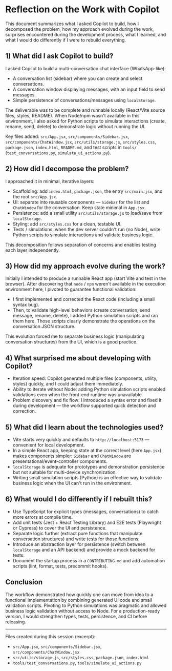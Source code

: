 # Reflection on the Work with Copilot

This document summarizes what I asked Copilot to build, how I decomposed the problem, how my approach evolved during the work, surprises encountered during the development process, what I learned, and what I would do differently if I were to rebuild everything.

## 1) What did I ask Copilot to build?

I asked Copilot to build a multi-conversation chat interface (WhatsApp-like):
- A conversation list (sidebar) where you can create and select conversations.
- A conversation window displaying messages, with an input field to send messages.
- Simple persistence of conversations/messages using `localStorage`.

The deliverable was to be complete and runnable locally (React/Vite source files, styles, README). When Node/npm wasn't available in this environment, I also asked for Python scripts to simulate interactions (create, rename, send, delete) to demonstrate logic without running the UI.

Key files added: `src/App.jsx`, `src/components/Sidebar.jsx`, `src/components/ChatWindow.jsx`, `src/utils/storage.js`, `src/styles.css`, `package.json`, `index.html`, `README.md`, and test scripts in `tools/` (`test_conversations.py`, `simulate_ui_actions.py`).

## 2) How did I decompose the problem?

I approached it in minimal, iterative layers:

- Scaffolding: add `index.html`, `package.json`, the entry `src/main.jsx`, and the root `src/App.jsx`.
- UI: separate into reusable components — `Sidebar` for the list and `ChatWindow` for the conversation. Keep state minimal in `App.jsx`.
- Persistence: add a small utility `src/utils/storage.js` to load/save from `localStorage`.
- Styling: add `src/styles.css` for a clean, testable UI.
- Tests / simulations: when the dev server couldn't run (no Node), write Python scripts to simulate interactions and validate business logic.

This decomposition follows separation of concerns and enables testing each layer independently.

## 3) How did my approach evolve during the work?

Initially I intended to produce a runnable React app (start Vite and test in the browser). After discovering that `node` / `npm` weren't available in the execution environment here, I pivoted to guarantee functional validation:

- I first implemented and corrected the React code (including a small syntax bug).
- Then, to validate high-level behaviors (create conversation, send message, rename, delete), I added Python simulation scripts and ran them here. Those scripts clearly demonstrate the operations on the conversation JSON structure.

This evolution forced me to separate business logic (manipulating conversation structures) from the UI, which is a good practice.

## 4) What surprised me about developing with Copilot?

- Iteration speed: Copilot generated multiple files (components, utility, styles) quickly, and I could adjust them immediately.
- Ability to iterate without Node: adding Python simulation scripts enabled validations even when the front-end runtime was unavailable.
- Problem discovery and fix flow: I introduced a syntax error and fixed it during development — the workflow supported quick detection and correction.

## 5) What did I learn about the technologies used?

- Vite starts very quickly and defaults to `http://localhost:5173` — convenient for local development.
- In a simple React app, keeping state at the correct level (here `App.jsx`) makes components simpler: `Sidebar` and `ChatWindow` are presentational/event-controller components.
- `localStorage` is adequate for prototypes and demonstration persistence but not suitable for multi-device synchronization.
- Writing small simulation scripts (Python) is an effective way to validate business logic when the UI can't run in the environment.

## 6) What would I do differently if I rebuilt this?

- Use TypeScript for explicit types (messages, conversations) to catch more errors at compile time.
- Add unit tests (Jest + React Testing Library) and E2E tests (Playwright or Cypress) to cover the UI and persistence.
- Separate logic further (extract pure functions that manipulate conversation structures) and write tests for those functions.
- Introduce an abstraction layer for persistence (switch between `localStorage` and an API backend) and provide a mock backend for tests.
- Document the startup process in a `CONTRIBUTING.md` and add automation scripts (lint, format, tests, precommit hooks).

## Conclusion

The workflow demonstrated how quickly one can move from idea to a functional implementation by combining generated UI code and small validation scripts. Pivoting to Python simulations was pragmatic and allowed business logic validation without access to Node. For a production-ready version, I would strengthen types, tests, persistence, and CI before releasing.

---
Files created during this session (excerpt):
- `src/App.jsx`, `src/components/Sidebar.jsx`, `src/components/ChatWindow.jsx`
- `src/utils/storage.js`, `src/styles.css`, `package.json`, `index.html`
- `tools/test_conversations.py`, `tools/simulate_ui_actions.py`

